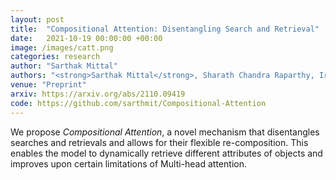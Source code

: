 ```yaml
---
layout: post
title:  "Compositional Attention: Disentangling Search and Retrieval"
date:   2021-10-19 00:00:00 +00:00
image: /images/catt.png
categories: research
author: "Sarthak Mittal"
authors: "<strong>Sarthak Mittal</strong>, Sharath Chandra Raparthy, Irina Rish, Yoshua Bengio, Guillaume Lajoie"
venue: "Preprint"
arxiv: https://arxiv.org/abs/2110.09419
code: https://github.com/sarthmit/Compositional-Attention
---
```

We propose *Compositional Attention*, a novel mechanism that disentangles searches and retrievals and allows for their flexible re-composition. This enables the model to dynamically retrieve different attributes of objects and improves upon certain limitations of Multi-head attention.